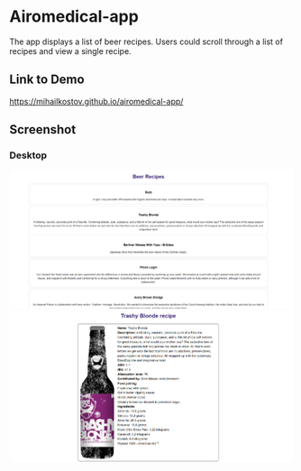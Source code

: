 # Airomedical-app
The app displays a list of beer recipes. Users could scroll through a list of recipes and view a single recipe.
## Link to Demo
https://mihailkostov.github.io/airomedical-app/
## Screenshot
### Desktop
![](https://github.com/MihailKostov/images/blob/master/AiroMedicalFront.png)
![](https://github.com/MihailKostov/images/blob/master/AiroMedicalBack.png)
